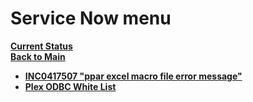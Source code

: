 # Service Now menu

**[Current Status](../weekly/current_status.md)**\
**[Back to Main](../../../README.md)**

- **[INC0417507 "ppar excel macro file error message"](INC0417507.md)**
- **[Plex ODBC White List](./plex_odbc.md)**
